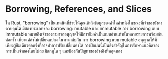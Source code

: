 # Borrowing, References, and Slices

ใน Rust, "borrowing" เป็นเทคนิคที่ช่วยให้คุณเข้าถึงข้อมูลของค่าใดค่าหนึ่งในขณะที่เจ้าของยังคงควบคุมได้ มีสองประเภทของ borrowing: mutable และ immutable การ borrowing แบบ immutable หมายถึงเจ้าของสามารถอนุญาตให้มีการยืมค่าเป็นแบบอ่านเท่านั้นหลายรายการพร้อมกันต่อครั้ง เพียงแค่ค่าไม่เปลี่ยนแปลง ในทางกลับกัน การ borrowing แบบ mutable อนุญาตให้มีเพียงผู้ยืมเดียวต่อครั้งที่อาจทำการปรับเปลี่ยนค่าได้ การฝึกฝนนี้เป็นสิ่งสำคัญในการรักษาแนวคิดของการเป็นเจ้าของโดยไม่ละเมิดกฎใด ๆ และป้องกันปัญหาของอ้างอิงที่หลุดหลง